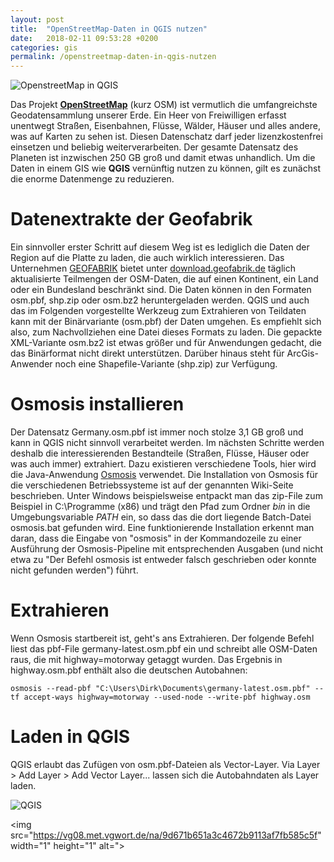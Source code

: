 ```yaml
---
layout: post
title:  "OpenStreetMap-Daten in QGIS nutzen"
date:   2018-02-11 09:53:28 +0200
categories: gis
permalink: /openstreetmap-daten-in-qgis-nutzen
---
```


![OpenstreetMap in QGIS]({{site.url}}/images/openstreetmap_qgis_header.png)

Das Projekt [**OpenStreetMap**][osm] (kurz OSM) ist vermutlich die umfangreichste Geodatensammlung unserer Erde. Ein Heer von Freiwilligen erfasst unentwegt Straßen, Eisenbahnen, Flüsse, Wälder, Häuser und alles andere, was auf Karten zu sehen ist. Diesen Datenschatz darf jeder lizenzkostenfrei einsetzen und beliebig weiterverarbeiten. Der gesamte Datensatz des Planeten ist inzwischen 250 GB groß und damit etwas unhandlich. Um die Daten in einem GIS wie **QGIS** vernünftig nutzen zu können, gilt es zunächst die enorme Datenmenge zu reduzieren.

<!--more-->

# Datenextrakte der Geofabrik
Ein sinnvoller erster Schritt auf diesem Weg ist es lediglich die Daten der Region auf die Platte zu laden, die auch wirklich interessieren. Das Unternehmen [GEOFABRIK][geofabrik] bietet unter [download.geofabrik.de][download-geofabrik] täglich aktualisierte Teilmengen der OSM-Daten, die auf einen Kontinent, ein Land oder ein Bundesland beschränkt sind.
Die Daten können in den Formaten osm.pbf, shp.zip oder osm.bz2 heruntergeladen werden. QGIS und auch das im Folgenden vorgestellte Werkzeug zum Extrahieren von Teildaten kann mit der Binärvariante (osm.pbf) der Daten umgehen. Es empfiehlt sich also, zum Nachvollziehen eine Datei dieses Formats zu laden. Die gepackte XML-Variante osm.bz2 ist etwas größer und für Anwendungen gedacht, die das Binärformat nicht direkt unterstützen. Darüber hinaus steht für ArcGis-Anwender noch eine Shapefile-Variante (shp.zip) zur Verfügung.

# Osmosis installieren
Der Datensatz Germany.osm.pbf ist immer noch stolze 3,1 GB groß und kann in QGIS nicht sinnvoll verarbeitet werden. Im nächsten Schritte werden deshalb die interessierenden Bestandteile (Straßen, Flüsse, Häuser oder was auch immer) extrahiert. Dazu existieren verschiedene Tools, hier wird die Java-Anwendung [Osmosis][osmosis] verwendet.
Die Installation von Osmosis für die verschiedenen Betriebssysteme ist auf der genannten Wiki-Seite beschrieben. Unter Windows beispielsweise entpackt man das zip-File zum Beispiel in C:\Programme (x86) und trägt den Pfad zum Ordner *bin* in die Umgebungsvariable *PATH* ein, so dass das die dort liegende Batch-Datei osmosis.bat gefunden wird. Eine funktionierende Installation erkennt man daran, dass die Eingabe von "osmosis" in der Kommandozeile zu einer Ausführung der Osmosis-Pipeline mit entsprechenden Ausgaben (und nicht etwa zu "Der Befehl osmosis ist entweder falsch geschrieben oder konnte nicht gefunden werden") führt.

# Extrahieren
Wenn Osmosis startbereit ist, geht's ans Extrahieren. Der folgende Befehl liest das pbf-File germany-latest.osm.pbf ein und schreibt alle OSM-Daten raus, die mit highway=motorway getaggt wurden. Das Ergebnis in highway.osm.pbf enthält also die deutschen Autobahnen:   

    osmosis --read-pbf "C:\Users\Dirk\Documents\germany-latest.osm.pbf" --tf accept-ways highway=motorway --used-node --write-pbf highway.osm

# Laden in QGIS
QGIS erlaubt das Zufügen von osm.pbf-Dateien als Vector-Layer. Via Layer > Add Layer > Add Vector Layer... lassen sich die Autobahndaten als Layer laden.

![QGIS]({{site.url}}/images/openstreetmap_qgis.png)


[osm]: https://www.openstreetmap.de
[geofabrik]: http://www.geofabrik.de
[download-geofabrik]: http://download.geofabrik.de
[osmosis]: http://wiki.openstreetmap.org/wiki/Osmosis

<img src="https://vg08.met.vgwort.de/na/9d671b651a3c4672b9113af7fb585c5f" width="1" height="1" alt=">
